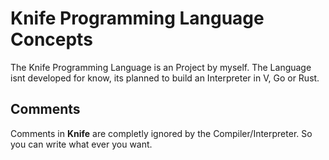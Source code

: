 # Knife Programming Language Concepts
The Knife Programming Language is an Project by myself. The Language isnt developed for know, its planned to build an
Interpreter in V, Go or Rust.

## Comments
Comments in **Knife** are completly ignored by the Compiler/Interpreter. So you can write what ever you want.
```

```
